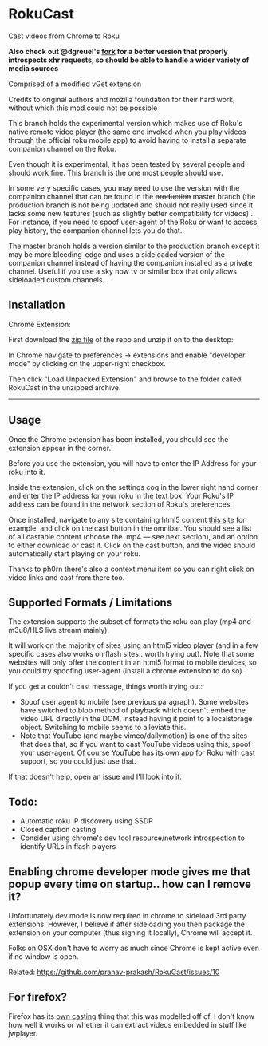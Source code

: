 # RokuCast
Cast videos from Chrome to Roku

**Also check out @dgreuel's [fork](https://github.com/dgreuel/RokuKast) for a better version that properly introspects xhr requests, so should be able to handle a wider variety of media sources**

Comprised of a modified vGet extension

Credits to original authors and mozilla foundation for their hard work, without which this mod could not be possible

This branch holds the experimental version which makes use of Roku's native remote video player (the same one invoked when you play videos through the official roku mobile app) to avoid having to install a separate companion channel on the Roku.

Even though it is experimental, it has been tested by several people and should work fine. This branch is the one most people should use.

In some very specific cases, you may need to use the version with the companion channel that can be found in the ~~production~~ master branch (the production branch is not being updated and should not really used since it lacks some new features (such as slightly better compatibility for videos) . For instance, if you need to spoof user-agent of the Roku or want to access play history, the companion channel lets you do that.

The master branch holds a version similar to the production branch except it may be more bleeding-edge and uses a sideloaded version of the companion channel instead of having the companion installed as a private channel. Useful if you use a sky now tv or similar box that only allows sideloaded custom channels.

## Installation

Chrome Extension:

First download the [zip file](https://github.com/pranav-prakash/RokuCast/archive/playOnRoku.zip) of the repo and unzip it on to the desktop:

In Chrome navigate to preferences -> extensions and enable "developer mode" by clicking on the upper-right checkbox.

Then click "Load Unpacked Extension" and browse to the folder called RokuCast in the unzipped archive.

---


## Usage

Once the Chrome extension has been installed, you should see the extension appear in the corner.

Before you use the extension, you will have to enter the IP Address for your roku into it.

Inside the extension, click on the settings cog in the lower right hand corner and enter the IP address for your roku in the text box. Your Roku's IP address can be found in the network section of Roku's preferences.

Once installed, navigate to any site containing html5 content [this site](http://camendesign.com/code/video_for_everybody/test.html) for example, and click on the cast button in the omnibar. You should see a list of all castable content (choose the .mp4 — see next section), and an option to either download or cast it. Click on the cast button, and the video should automatically start playing on your roku.

Thanks to ph0rn there's also a context menu item so you can right click on video links and cast from there too.

## Supported Formats / Limitations

The extension supports the subset of formats the roku can play (mp4 and m3u8/HLS live stream mainly). 

It will work on the majority of sites using an html5 video player (and in a few specific cases also works on flash sites.. worth trying out). Note that some websites will only offer the content in an html5 format to mobile devices, so you could try spoofing user-agent (install a chrome extension to do so).

If you get a couldn't cast message, things worth trying out:

* Spoof user agent to mobile (see previous paragraph). Some websites have switched to blob method of playback which doesn't embed the video URL directly in the DOM, instead having it point to a localstorage object. Switching to mobile seems to alleviate this.
* Note that YouTube (and maybe vimeo/dailymotion) is one of the sites that does that, so if you want to cast YouTube videos using this, spoof your user-agent. Of course YouTube has its own app for Roku with cast support, so you could just use that.

If that doesn't help, open an issue and I'll look into it.

## Todo:

* Automatic roku IP discovery using SSDP
* Closed caption casting  
* Consider using chrome's dev tool resource/network introspection to identify URLs in flash players

## Enabling chrome developer mode gives me that popup every time on startup.. how can I remove it?

Unfortunately dev mode is now required in chrome to sideload 3rd party extensions. However, I believe if after sideloading you then package the extension on your computer (thus signing it locally), Chrome will accept it.

Folks on OSX don't have to worry as much since Chrome is kept active even if no window is open.

Related: https://github.com/pranav-prakash/RokuCast/issues/10

## For firefox?

Firefox has its [own casting](http://starkravingfinkle.org/blog/2014/06/firefox-for-android-casting-videos-and-roku-support-ready-to-test-in-nightly/) thing that this was modelled off of. I don't know how well it works or whether it can extract videos embedded in stuff like jwplayer.


